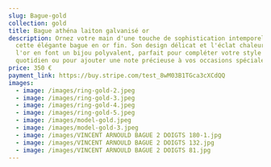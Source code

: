 ```yaml
---
slug: Bague-gold
collection: gold
title: Bague athéna laiton galvanisé or
description: Ornez votre main d'une touche de sophistication intemporelle avec
  cette élégante bague en or fin. Son design délicat et l'éclat chaleureux de
  l'or en font un bijou polyvalent, parfait pour compléter votre style au
  quotidien ou pour ajouter une note précieuse à vos occasions spéciales.
price: 350 €
payment_link: https://buy.stripe.com/test_8wM03B1TGca3cXCdQQ
images:
  - image: /images/ring-gold-2.jpeg
  - image: /images/ring-gold-3.jpeg
  - image: /images/ring-gold-4.jpeg
  - image: /images/ring-gold-5.jpeg
  - image: /images/model-gold.jpeg
  - image: /images/model-gold-3.jpeg
  - image: /images/VINCENT ARNOULD BAGUE 2 DOIGTS 180-1.jpg
  - image: /images/VINCENT ARNOULD BAGUE 2 DOIGTS 132.jpg
  - image: /images/VINCENT ARNOULD BAGUE 2 DOIGTS 81.jpg
---
```

